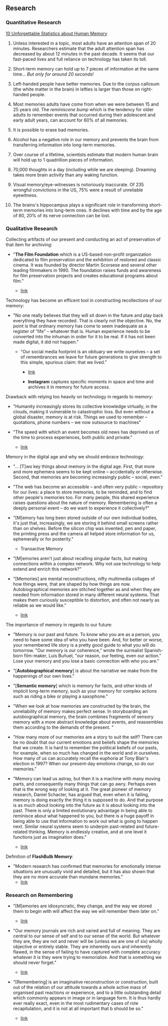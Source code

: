## Research
### Quantitative Research
[10 Unforgettable Statistics about Human Memory](https://southtree.com/memories-matter/statistics-about-human-memory)

1. Unless interested in a topic, most adults have an attention span of 20 minutes. Researchers estimate that the adult attention span has decreased by about 12 minutes in the past decade. It seems that our fast-paced lives and full reliance on technology has taken its toll.

2. Short-term memory can hold up to 7 pieces of information at the same time... *But only for around 20 seconds!*

3. Left-handed people have better memories. Due to the corpus callosum (the white matter in the brain) in lefties is larger than those on right-handed people.

4. Most memories adults have come from when we were between 15 and 25 years old. The *reminiscene bump* which is the tendency for older adults to remember events that occurred during their adolescent and early adult years, can account for 60% of all memories.

5. It is possible to erase bad memories.

6. Alcohol has a negative role in our memory and prevents the brain from transferring information into long-term memories.

7. Over course of a lifetime, scientists estimate that modern human brain will hold up to 1 quadrillion pieces of information.

8. 70,000 thoughts in a day (including while we are sleeping). Dreaming takes more brain activity than any waking function.

9. Visual memory/eye-witnesses is notoriously inaccurate. Of 235 wrongful convictions in the US, 75% were a result of unreliable eyewitness.

10. The brains's hippocampus plays a significant role in transforming short-term memories into long-term ones. It declines with time and by the age of 80, 20% of its nerve connection can be lost.


### Qualitative Research
Collecting artifacts of our present and conducting an act of preservation of that item for archiving:

- "**The Film Foundation** which is a US-based non-profit organization dedicated to film preservation and the exhibition of restored and classic cinema. It was founded by director Martin Scorsese and several other leading filmmakers in 1990. The foundation raises funds and awareness for film preservation projects and creates educational programs about film."

	- [link](https://en.wikipedia.org/wiki/The_Film_Foundation)


Technology has become an efficent tool in constructing recollections of our memory:

- "No one really believes that they will sit down in the future and play back everything they have recorded. That is clearly not the objective. No, the point is that ordinary memory has come to seem inadequate as a register of “life” – whatever that is. Human experience needs to be converted into the inhuman in order for it to be real. If it has not been made digital, it did not happen."

	- "Our social media footprint is an obituary we write ourselves – a set of remembrances we leave for future generations to give strength to this simple, spurious claim: that we lived."

		- [link](https://www.theguardian.com/commentisfree/2016/may/29/posting-photos-online-obituary-images)

		- **Instagram** captures specific moments in space and time and archives it in memory for future access.


Drawback with relying too heavily on technology in regards to memory:

- "Humanity increasingly stores its collective knowledge virtually, in the clouds, making it vulnerable to catastrophic loss. But even without a global disaster, memory is at risk. Things we used to remember – quotations, phone numbers – we now outsource to machines"

- "The speed with which an event becomes old news has deprived us of the time to process experiences, both public and private."
	- [link](https://www.theguardian.com/commentisfree/2013/jun/21/memory-sexuality-digital-age-changing-human)


Memory in the digital age and why we should embrace technology:

- "... [T]wo key things about memory in the digital age. First, that more and more ephemera seems to be kept online – accidentally or otherwise. Second, that memories are becoming increasingly public – social, even."

- "The web has become an accessible – and often very public – repository for our lives: a place to store memories, to be reminded, and to find other people's memories too. For many people, this shared experience raises questions about the nature of memory. Remembering is often a deeply personal event – do we want to experience it collectively?"

- "[M]emory has long been stored outside of our own individual bodies, it's just that, increasingly, we are storing it behind small screens rather than on shelves. Before the silicon chip was invented, pen and paper, the printing press and the camera all helped store information for us, ephemerally or for posterity."
	- Transactive Memory

- "[M]emories aren't just about recalling singular facts, but making connections within a complex network. Why not use technology to help extend and enrich this network?"

- "[Memories] are mental reconstructions, nifty multimedia collages of how things were, that are shaped by how things are now. Autobiographical memories are stitched together as and when they are needed from information stored in many different neural systems. That makes them curiously susceptible to distortion, and often not nearly as reliable as we would like."

	- [link](https://www.theguardian.com/lifeandstyle/2012/jan/14/memories-in-the-digital-age)


The importance of memory in regards to our future:

- "Memory is our past and future. To know who you are as a person, you need to have some idea of who you have been. And, for better or worse, your remembered life story is a pretty good guide to what you will do tomorrow. "Our memory is our coherence," wrote the surrealist Spanish-born film-maker, Luis Buñuel, "our reason, our feeling, even our action." Lose your memory and you lose a basic connection with who you are."

- "[**Autobiographical memory**] is about the narrative we make from the happenings of our own lives."

- "[**Semantic memory**] which is memory for facts, and other kinds of implicit long-term memory, such as your memory for complex actions such as riding a bike or playing a saxophone."

- "When we look at how memories are constructed by the brain, the unreliability of memory makes perfect sense. In storyboarding an autobiographical memory, the brain combines fragments of sensory memory with a more abstract knowledge about events, and reassembles them according to the demands of the present. "

- "How many more of our memories are a story to suit the self? There can be no doubt that our current emotions and beliefs shape the memories that we create. It is hard to remember the political beliefs of our pasts, for example, when so much has changed in the world and in ourselves. How many of us can accurately recall the euphoria at Tony Blair's election in 1997? When our present-day emotions change, so do our memories."

- "Memory can lead us astray, but then it is a machine with many moving parts, and consequently many things that can go awry. Perhaps even that is the wrong way of looking at it. The great pioneer of memory research, Daniel Schacter, has argued that, even when it is failing, memory is doing exactly the thing it is supposed to do. And that purpose is as much about looking into the future as it is about looking into the past. There is only a limited evolutionary advantage in being able to reminisce about what happened to you, but there is a huge payoff in being able to use that information to work out what is going to happen next. Similar neural systems seem to underpin past-related and future-related thinking. Memory is endlessly creative, and at one level it functions just as imagination does."

	- [link](https://www.theguardian.com/lifeandstyle/2012/jan/13/our-memories-tell-our-story)


Definition of **FlashBulb Memory**:

- "Modern research has confirmed that memories for emotionally intense situations are unusually vivid and detailed, but it has also shown that they are no more accurate than mundane memories."
	- [link](https://www.theguardian.com/lifeandstyle/2012/jan/14/psychology-neuroscience)


### Research on Remembering

- "[M]emories are idiosyncratic, they change, and the way we stored them to begin with will affect the way we will remember them later on."
	- [link](http://bigthink.com/artful-choice/the-psychology-of-remembering-a-memory-like-a-journal)


- "Our memory journals are rich and varied and full of meaning. They are central to our sense of self and to our sense of the world. But whatever they are, they are not and never will be (unless we are one of six) wholly objective or entirely stable. They are inherently ours and inherently flawed, in the sense of failing to have captured with complete accuracy whatever it is they were trying to memorialize. And that is something we should never forget."
	- [link](http://bigthink.com/artful-choice/the-psychology-of-remembering-a-memory-like-a-journal)


- "[Remembering] is an imaginative reconstruction or construction, built out of the relation of our attitude towards a whole active mass of organised past reactions or experience, and to a little outstanding detail which commonly appears in image or in language form. It is thus hardly ever really exact, even in the most rudimentary cases of rote recapitulation, and it is not at all important that b should be so."
	- [link](http://www.bartlett.psychol.cam.ac.uk/TheoryOfRemembering.htm)
